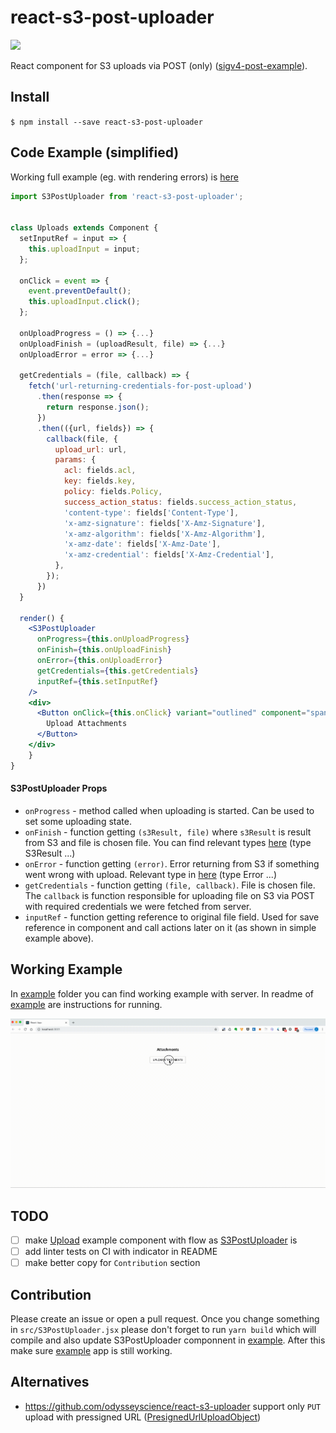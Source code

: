 # react-s3-post-uploader
[![](https://img.shields.io/github/license/zdenal/react-s3-post-uploader.svg)](https://github.com/zdenal/react-s3-post-uploader)

React component for S3 uploads via POST (only) ([sigv4-post-example](https://docs.aws.amazon.com/AmazonS3/latest/API/sigv4-post-example.html)).

## Install
`$ npm install --save react-s3-post-uploader`

## Code Example (simplified)
Working full example (eg. with rendering errors) is [here](example/src/components/Uploads/index.jsx)

```jsx
import S3PostUploader from 'react-s3-post-uploader';


class Uploads extends Component {
  setInputRef = input => {
    this.uploadInput = input;
  };

  onClick = event => {
    event.preventDefault();
    this.uploadInput.click();
  };

  onUploadProgress = () => {...}
  onUploadFinish = (uploadResult, file) => {...}
  onUploadError = error => {...}

  getCredentials = (file, callback) => {
    fetch('url-returning-credentials-for-post-upload')
      .then(response => {
        return response.json();
      })
      .then(({url, fields}) => {
        callback(file, {
          upload_url: url,
          params: {
            acl: fields.acl,
            key: fields.key,
            policy: fields.Policy,
            success_action_status: fields.success_action_status,
            'content-type': fields['Content-Type'],
            'x-amz-signature': fields['X-Amz-Signature'],
            'x-amz-algorithm': fields['X-Amz-Algorithm'],
            'x-amz-date': fields['X-Amz-Date'],
            'x-amz-credential': fields['X-Amz-Credential'],
          },
        });
      })
  }

  render() {
    <S3PostUploader
      onProgress={this.onUploadProgress}
      onFinish={this.onUploadFinish}
      onError={this.onUploadError}
      getCredentials={this.getCredentials}
      inputRef={this.setInputRef}
    />
    <div>
      <Button onClick={this.onClick} variant="outlined" component="span">
        Upload Attachments
      </Button>
    </div>
    }
}
```
#### S3PostUploader Props
- `onProgress` - method called when uploading is started. Can be used to set some uploading state.
- `onFinish` - function getting `(s3Result, file)` where `s3Result` is result from S3 and file is chosen file.
You can find relevant types [here](src/S3PostUploader.jsx) (type S3Result ...)
- `onError` - function getting `(error)`. Error returning from S3 if something went wrong with upload. Relevant type in [here](src/S3PostUploader.jsx) (type Error ...)
- `getCredentials` - function getting `(file, callback)`. File is chosen file. The `callback` is function
responsible for uploading file on S3 via POST with required credentials we were fetched from server.
- `inputRef` - function getting reference to original file field. Used for save reference in component and
call actions later on it (as shown in simple example above).

## Working Example
In [example](example) folder you can find working example with server. In readme of [example](example) are instructions
for running.

![Output sample](example/public/s3-post-uploader-screencast.gif)

## TODO

- [ ] make [Upload](example/src/components/Uploads/index.jsx) example component with flow as [S3PostUploader](src/S3PostUploader.jsx) is
- [ ] add linter tests on CI with indicator in README
- [ ] make better copy for `Contribution` section

## Contribution
Please create an issue or open a pull request. Once you change something in `src/S3PostUploader.jsx` please don't
forget to run `yarn build` which will compile and also update S3PostUploader componnent in [example](example). After
this make sure [example](example) app is still working.

## Alternatives
- https://github.com/odysseyscience/react-s3-uploader support only `PUT` upload with pressigned URL ([PresignedUrlUploadObject](https://docs.aws.amazon.com/AmazonS3/latest/dev/PresignedUrlUploadObject.html))
